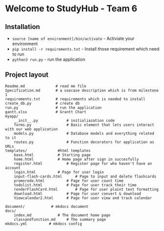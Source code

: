 # Welcome to StudyHub - Team 6

## Installation

* `source [name of environment]/bin/activate` - Activiate your environment
* `pip install -r requirements.txt` - Install those requirement which need to run 
* `python3 run.py` -  run the application

## Project layout

    Readme.md              # read me file
    Specification.md       # a usecase description which is from milestone 1
    requirements.txt       # requirements which is needed to install
    create_db.py           # create db
    run.py                 # run the application
    gantt.xlsx             # Grantt Chart
    myapp/
        __init__.py				# initialiazation code
        forms.py				# Basic element that lets users interact with our web application
        models.py				# Database models and everything related to it
        routes.py				# Function decorators for application as URLs
	templates/				#html templates
		base.html			# Starting page
		home.html			# Home page after sign in succesfully
		register.html			# Register page for who haven't have an account
		login.html			# Page for user login
		input-flash-cards.html		# Page to input and delete flashcards
		promorodo.html			# Page for user count time	
		todolist.html			# Page for user track their time
		renderFlashCard.html		# Page for user plaint text formatting
		download.html			# Page for user convert & download
		Viewcalendar2.html		# Page for user view and track calendar
	
    document/	         # mkdocs document
	docs/
		index.md			# The document home page
		classandfunction.md		# The summary page
	mkdocs.yml			# mkdocs config

